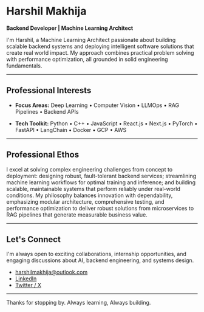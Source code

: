 # Harshil Makhija

**Backend Developer | Machine Learning Architect**

I'm Harshil, a Machine Learning Architect passionate about building scalable backend systems and deploying intelligent software solutions that create real world impact. My approach combines practical problem solving with performance optimization, all grounded in solid engineering fundamentals.

---

## Professional Interests

* **Focus Areas:**
  Deep Learning • Computer Vision • LLMOps • RAG Pipelines • Backend APIs

* **Tech Toolkit:**
  Python • C++ • JavaScript • React.js • Next.js • PyTorch • FastAPI • LangChain • Docker • GCP • AWS

---

## Professional Ethos

I excel at solving complex engineering challenges from concept to deployment: designing robust, fault-tolerant backend services; streamlining machine learning workflows for optimal training and inference; and building scalable, maintainable systems that perform reliably under real-world conditions. My philosophy balances innovation with dependability, emphasizing modular architecture, comprehensive testing, and performance optimization to deliver robust solutions from microservices to RAG pipelines that generate measurable business value.

---

## Let's Connect

I'm always open to exciting collaborations, internship opportunities, and engaging discussions about AI, backend engineering, and systems design.

* [harshilmakhija@outlook.com](mailto:harshilmakhija@outlook.com)  
* [LinkedIn](https://www.linkedin.com/in/harshil-makhija-500909353/)  
* [Twitter / X](https://twitter.com/MakhijaHarshil)

---

Thanks for stopping by. Always learning, Always building.
